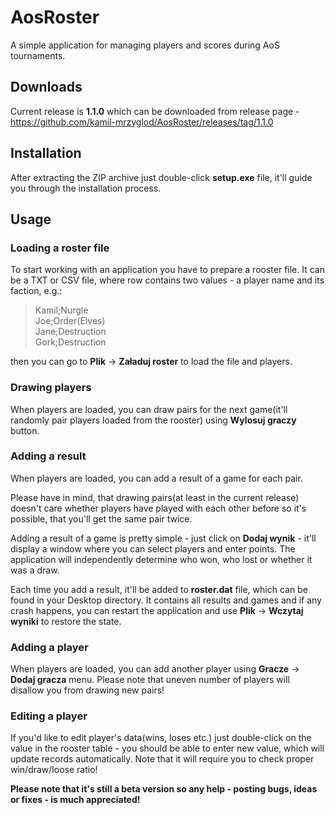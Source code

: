 # AosRoster
A simple application for managing players and scores during AoS tournaments.

## Downloads
Current release is **1.1.0** which can be downloaded from release page - https://github.com/kamil-mrzyglod/AosRoster/releases/tag/1.1.0

## Installation
After extracting the ZIP archive just double-click **setup.exe** file, it'll guide you through the installation process.

## Usage

### Loading a roster file
To start working with an application you have to prepare a rooster file. It can be a TXT or CSV file, where row contains two values - a player name and its faction, e.g.:

> Kamil;Nurgle  
> Joe;Order(Elves)  
> Jane;Destruction  
> Gork;Destruction

then you can go to **Plik** -> **Załaduj roster** to load the file and players.

### Drawing players
When players are loaded, you can draw pairs for the next game(it'll randomly pair players loaded from the rooster) using **Wylosuj graczy** button.

### Adding a result
When players are loaded, you can add a result of a game for each pair.

Please have in mind, that drawing pairs(at least in the current release) doesn't care whether players have played with each other before so it's possible, that you'll get the same pair twice.

Adding a result of a game is pretty simple - just click on **Dodaj wynik** - it'll display a window where you can select players and enter points. The application will independently determine who won, who lost or whether it was a draw. 

Each time you add a result, it'll be added to **roster.dat** file, which can be found in your Desktop directory. It contains all results and games and if any crash happens, you can restart the application and use **Plik** -> **Wczytaj wyniki** to restore the state.

### Adding a player
When players are loaded, you can add another player using **Gracze** -> **Dodaj gracza** menu. Please note that uneven number of players will disallow you from drawing new pairs!

### Editing a player
If you'd like to edit player's data(wins, loses etc.) just double-click on the value in the rooster table - you should be able to enter new value, which will update records automatically. Note that it will require you to check proper win/draw/loose ratio!

**Please note that it's still a beta version so any help - posting bugs, ideas or fixes - is much appreciated!**
